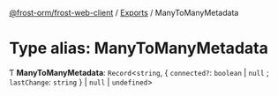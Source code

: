 [@frost-orm/frost-web-client](../modules.md) / [Exports](../modules.md) / ManyToManyMetadata

# Type alias: ManyToManyMetadata

Ƭ **ManyToManyMetadata**: `Record`<`string`, { `connected?`: `boolean` \| ``null`` ; `lastChange`: `string`  } \| ``null`` \| `undefined`\>
